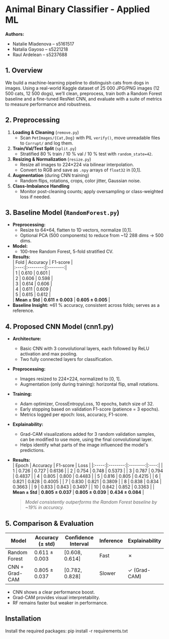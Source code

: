 # Animal Binary Classifier - Applied ML

**Authors:**  
- Natalie Mladenova – s5161517 
- Natalia Gayoso – s5221218   
- Raul Ardelean – s5237688  

## 1. Overview
We build a machine-learning pipeline to distinguish cats from dogs in images. Using a real-world 
Kaggle dataset of 25 000 JPG/PNG images (12 500 cats, 12 500 dogs), we’ll clean, preprocess, train 
both a Random Forest baseline and a fine-tuned ResNet CNN, and evaluate with a suite of metrics to measure performance and robustness.

## 2. Preprocessing 

1. **Loading & Cleaning** (`remove.py`)  
   - Scan `PetImages/{Cat,Dog}` with PIL `verify()`, move unreadable files to `Corrupt/` and log them.  
2. **Train/Val/Test Split** (`split.py`)  
   - Stratified 80 % train / 10 % val / 10 % test with `random_state=42`.  
3. **Resizing & Normalization** (`resize.py`)  
   - Resize all images to 224×224 via bilinear interpolation.  
   - Convert to RGB and save as `.npy` arrays of `float32` in [0,1].  
4. **Augmentation** (during CNN training)  
   - Random flips, rotations, crops, color jitter, Gaussian noise.  
5. **Class-Imbalance Handling**  
   - Monitor post-cleaning counts; apply oversampling or class-weighted loss if needed.

## 3. Baseline Model (`RandomForest.py`)
- **Preprocessing:**  
  - Resize to 64×64, flatten to 1D vectors, normalize [0,1].  
  - Optional PCA (500 components) to reduce from ~12 288 dims → 500 dims.  
- **Model:**  
  - 100-tree Random Forest, 5-fold stratified CV.  
- **Results:**  
  | Fold | Accuracy | F1-score |  
  |:----:|:--------:|:--------:|  
  | 1    | 0.610    | 0.601    |  
  | 2    | 0.606    | 0.598    |  
  | 3    | 0.614    | 0.606    |  
  | 4    | 0.611    | 0.609    |  
  | 5    | 0.615    | 0.612    |  
  | **Mean ± Std** | **0.611 ± 0.003** | **0.605 ± 0.005** |  
- **Baseline Insight:** ≈61 % accuracy, consistent across folds; serves as a reference.

## 4. Proposed CNN Model (cnn1.py)
- **Architecture:**  
  - Basic CNN with 3 convolutional layers, each followed by ReLU activation and max pooling.  
  - Two fully connected layers for classification.

- **Preprocessing:**  
  - Images resized to 224×224, normalized to [0, 1].  
  - Augmentation (only during training): horizontal flip, small rotations.

- **Training:**  
  - Adam optimizer, CrossEntropyLoss, 10 epochs, batch size of 32.  
  - Early stopping based on validation F1-score (patience = 3 epochs).  
  - Metrics logged per epoch: loss, accuracy, F1-score.

- **Explainability:**  
  - Grad-CAM visualizations added for 3 random validation samples, can be modified to use more, using the final convolutional layer.  
  - Helps identify what parts of the image influenced the model's predictions.
 
- **Results:**  
  | Epoch | Accuracy | F1-score | Loss |
  |:-----:|:--------:|:--------:|:----:|
  | 1   |   0.726    |   0.727    | 0.6136  |
  | 2   |   0.754    |   0.748    | 0.5373  |
  | 3   |   0.787    |   0.794    | 0.4837  |
  | 4   |   0.805    |   0.800    | 0.4483  |
  | 5   |   0.816    |   0.805    | 0.4215  |
  | 6   |   0.821    |   0.828    | 0.4005  |
  | 7   |   0.830    |   0.821    | 0.3809  |
  | 8   |   0.838    |   0.834    | 0.3663  |
  | 9   |   0.833    |   0.843    | 0.3497  |
  | 10   |   0.842    |   0.852    | 0.3363  |
  | **Mean ± Std** | **0.805 ± 0.037** | **0.805 ± 0.039** | **0.434 ± 0.084** |

  > *Model consistently outperforms the Random Forest baseline by ~19% in accuracy.*

## 5. Comparison & Evaluation

| Model           | Accuracy (± std) | Confidence Interval | Inference | Explainability |
|----------------|------------------|------------------|-----------|----------------|
| Random Forest  | 0.611 ± 0.003    | [0.608, 0.614]    | Fast      | ✗              |
| CNN + Grad-CAM | 0.805 ± 0.037    | [0.782, 0.828]    | Slower    | ✓ (Grad-CAM)   |

- CNN shows a clear performance boost.  
- Grad-CAM provides visual interpretability.  
- RF remains faster but weaker in performance.

  
## Installation
Install the required packages: 
pip install -r requirements.txt


